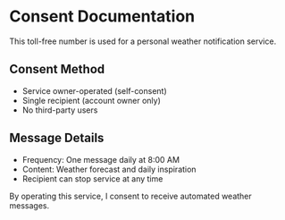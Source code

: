 # Consent Documentation

This toll-free number is used for a personal weather notification service.

## Consent Method
- Service owner-operated (self-consent)
- Single recipient (account owner only)
- No third-party users

## Message Details
- Frequency: One message daily at 8:00 AM
- Content: Weather forecast and daily inspiration
- Recipient can stop service at any time

By operating this service, I consent to receive automated weather messages.
